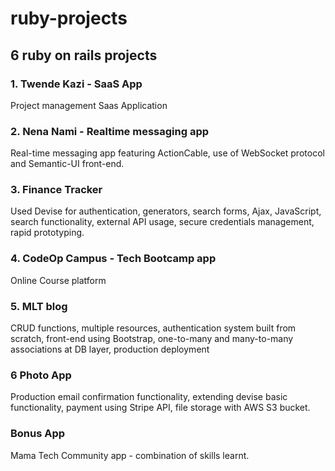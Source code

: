 # ruby-projects
## 6 ruby on rails projects 

### 1. Twende Kazi - SaaS App 
Project management Saas Application 

### 2. Nena Nami - Realtime messaging app
Real-time messaging app featuring ActionCable, use of WebSocket protocol and Semantic-UI front-end. 

### 3. Finance Tracker 
Used Devise for authentication, generators, search forms, Ajax, JavaScript, search functionality, external API usage, secure credentials management, rapid prototyping. 

### 4. CodeOp Campus - Tech Bootcamp app 
Online Course platform 

### 5. MLT blog 
CRUD functions, multiple resources, authentication system built from scratch, front-end using Bootstrap, one-to-many and many-to-many associations at DB layer, production deployment

### 6 Photo App
Production email confirmation functionality, extending devise basic functionality, payment using Stripe API, file storage with AWS S3 bucket.

### Bonus App 
Mama Tech Community app  - combination of skills learnt.